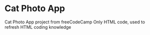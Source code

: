 # Cat Photo App
Cat Photo App project from freeCodeCamp
Only HTML code, used to refresh HTML coding knowledge
